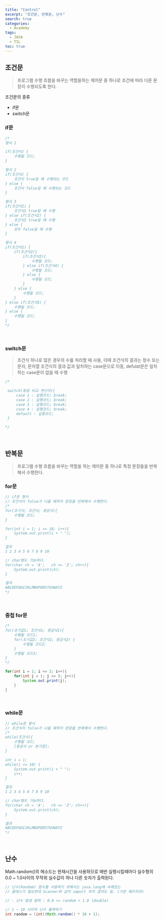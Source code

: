 ```yaml
---
title: "Control"
excerpt: "조건문, 반복문, 난수"
search: true
categories: 
  - Academy
tags: 
  - JAVA
  - TIL
toc: true
---
```


## 조건문
> 프로그램 수행 흐름을 바꾸는 역할을하는 제어문 중 하나로 조건에 따라 다른 문장이 수행되도록 한다.<br/>

조건문의 종류
- if문
- switch문

### if문
```java
/*
형식 1

if(조건식) {
    수행될 코드;
}

형식 2
if(조건식) { 
    조건이 true일 때 수행되는 코드
} else {
    조건이 false일 때 수행되는 코드
}

형식 3
if(조건식1) {
    조건식1 true일 때 수행
} else if(조건식2) {
    조건식2 true일 때 수행
} else {
    모두 false일 때 수행
}

형식 4
if(조건식1) {
    if(조건식2){
        if(조건식3){
            수행될 코드;
        } else if(조건식4) {
            수행될 코드;
        } else {
            수행될 코드;
        }
    } else {
        수행될 코드;
    }
} else if(조건식5) {
    수행될 코드;
} else {
    수행될 코드;
}
*/
```
<br/>

### switch문
> 조건식 하나로 많은 경우의 수를 처리할 때 사용, 이때 조건식의 결과는 정수 또는 문자, 문자열 조건식의 결과 값과 일치하는 case문으로 이동, defulat문은 일치하는 case문이 없을 때 수행

```java
/*

 switch(동등 비교 연산자){
     case 1 : 실행코드; break;
     case 2 : 실행코드; break;
     case 3 : 실행코드; break;
     case 4 : 실행코드; break;
     default : 실행코드;
 }

*/

```
<br/>

## 반복문
> 프로그램 수행 흐름을 바꾸는 역할을 하는 제어문 중 하나로 특정 문장들을 반복해서 수행한다.

### for문
```java
// if문 형식
// 조건식이 false가 나올 때까지 문장을 반복해서 수행한다.
/*
for(초기식; 조건식; 증감식){
    수행될 코드;
}

for(int i = 1; i <= 10; i++){
    System.out.print(i + " ");
}

결과 
1 2 3 4 5 6 7 8 9 10

// char형도 가능하다.
for(char ch = 'A';   ch <= 'Z'; ch++){
    System.out.print(ch);
}

결과
ABCDEFGHIJKLMNOPQRSTUVWXYZ
*/
```
<br/>

### 중첩 for문
```java
/*
for(초기값1; 조건식1; 증감식1){
    수행될 코드1;
    for(초기값2; 조건식2; 증감식2) {
        수행될 코드2;
    }
    수행될 코드3;
}
*/

for(int i = 1; i <= 3; i++){
    for(int j = 1; j <= 5; j++){
        System.out.print(j);
    }
}
```
<br/>

### while문
```java
// while문 형식
// 조건식이 false가 나올 때까지 문장을 반복해서 수행한다.
/*
while(조건식){
    수행될 코드;
    [증감식 or 분기문];
}

int i = 1; 
while(i <= 10) {
    System.out.print(i + " ");
    i++;
}

결과 
1 2 3 4 5 6 7 8 9 10

// char형도 가능하다.
for(char ch = 'A';   ch <= 'Z'; ch++){
    System.out.print(ch);
}

결과
ABCDEFGHIJKLMNOPQRSTUVWXYZ
*/
```
<br/>

## 난수
Math.random()의 메소드는 현재시간을 사용하므로 매번 실행시킬때마다 실수형의 0.0 ~ 1.0사이의 무작위 실수값이 하나 다른 숫자가 출력된다. 

```java
// 난수(Random) 함수를 사용하기 위해서는 java.lang에 속해있는
// 클래스가 필요한데 Scanner와 같이 import 하지 않아도 됨. (기본 패키지라)

// - 난수 발생 범위 : 0.0 <= random < 1.0 (double)

// 1 ~ 10 사이의 난수 출력하기
int random = (int)(Math.random() * 10 + 1);
```
<br/>